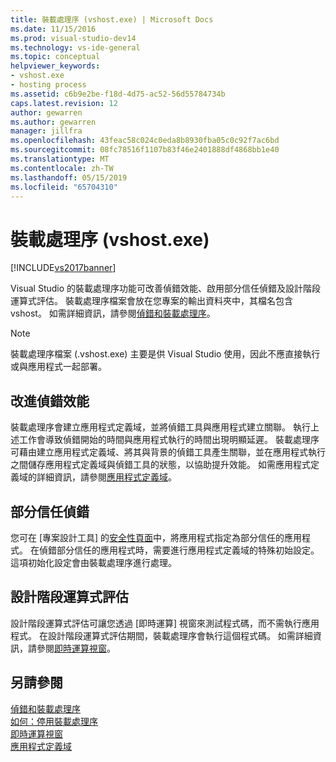 ```yaml
---
title: 裝載處理序 (vshost.exe) | Microsoft Docs
ms.date: 11/15/2016
ms.prod: visual-studio-dev14
ms.technology: vs-ide-general
ms.topic: conceptual
helpviewer_keywords:
- vshost.exe
- hosting process
ms.assetid: c6b9e2be-f18d-4d75-ac52-56d55784734b
caps.latest.revision: 12
author: gewarren
ms.author: gewarren
manager: jillfra
ms.openlocfilehash: 43feac58c024c0eda8b8930fba05c0c92f7ac6bd
ms.sourcegitcommit: 08fc78516f1107b83f46e2401888df4868bb1e40
ms.translationtype: MT
ms.contentlocale: zh-TW
ms.lasthandoff: 05/15/2019
ms.locfileid: "65704310"
---
```

# <a name="hosting-process-vshostexe"></a>裝載處理序 (vshost.exe)
[!INCLUDE[vs2017banner](../includes/vs2017banner.md)]

Visual Studio 的裝載處理序功能可改善偵錯效能、啟用部分信任偵錯及設計階段運算式評估。 裝載處理序檔案會放在您專案的輸出資料夾中，其檔名包含 vshost。 如需詳細資訊，請參閱[偵錯和裝載處理序](../debugger/debugging-and-the-hosting-process.md)。  
  
> [!NOTE]
> 裝載處理序檔案 (.vshost.exe) 主要是供 Visual Studio 使用，因此不應直接執行或與應用程式一起部署。  
  
## <a name="improved-debugging-performance"></a>改進偵錯效能  
 裝載處理序會建立應用程式定義域，並將偵錯工具與應用程式建立關聯。 執行上述工作會導致偵錯開始的時間與應用程式執行的時間出現明顯延遲。 裝載處理序可藉由建立應用程式定義域、將其與背景的偵錯工具產生關聯，並在應用程式執行之間儲存應用程式定義域與偵錯工具的狀態，以協助提升效能。 如需應用程式定義域的詳細資訊，請參閱[應用程式定義域](https://msdn.microsoft.com/library/113a8bbf-6875-4a72-a49d-ca2d92e19cc8)。  
  
## <a name="partial-trust-debugging"></a>部分信任偵錯  
 您可在 [專案設計工具] 的[安全性頁面](../ide/reference/security-page-project-designer.md)中，將應用程式指定為部分信任的應用程式。 在偵錯部分信任的應用程式時，需要進行應用程式定義域的特殊初始設定。 這項初始化設定會由裝載處理序進行處理。  
  
## <a name="design-time-expression-evaluation"></a>設計階段運算式評估  
 設計階段運算式評估可讓您透過 [即時運算] 視窗來測試程式碼，而不需執行應用程式。 在設計階段運算式評估期間，裝載處理序會執行這個程式碼。 如需詳細資訊，請參閱[即時運算視窗](../ide/reference/immediate-window.md)。  
  
## <a name="see-also"></a>另請參閱  
 [偵錯和裝載處理序](../debugger/debugging-and-the-hosting-process.md)   
 [如何：停用裝載處理序](../ide/how-to-disable-the-hosting-process.md)   
 [即時運算視窗](../ide/reference/immediate-window.md)   
 [應用程式定義域](https://msdn.microsoft.com/library/113a8bbf-6875-4a72-a49d-ca2d92e19cc8)
